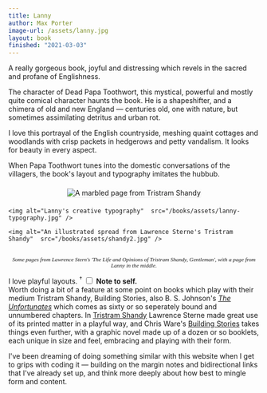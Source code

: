 ```yaml
---
title: Lanny
author: Max Porter
image-url: /assets/lanny.jpg
layout: book
finished: "2021-03-03"
---
```


A really gorgeous book, joyful and distressing which revels in the sacred and profane of Englishness.

The character of Dead Papa Toothwort, this mystical, powerful and mostly quite comical character haunts the book. He is a shapeshifter, and a chimera of old and new England — centuries old, one with nature, but sometimes assimilating detritus and urban rot.

I love this portrayal of the English countryside, meshing quaint cottages and woodlands with crisp packets in hedgerows and petty vandalism. It looks for beauty in every aspect.


When Papa Toothwort tunes into the domestic conversations of the villagers, the book's layout and typography imitates the hubbub.

<style>
img {
    max-height:250px;
    align-self:center;
    margin: 0.5em auto;
    box-shadow: rgba(52, 61, 68, 0.1) 0px 1px 2px;
}    
</style>
<div style="display:flex; flex-wrap:wrap; margin :1em auto;">
    <img  alt="A marbled page from Tristram Shandy"  src="/books/assets/shandy1.jpg" />

    <img alt="Lanny's creative typography"  src="/books/assets/lanny-typography.jpg" />

    <img alt="An illustrated spread from Lawrence Sterne's Tristram Shandy"  src="/books/assets/shandy2.jpg" />

</div>

<p style="text-align:center; font-family: serif; font-size:80%; color:$color-subtext; "><i> Some pages from Lawrence Stern's 'The Life and Opinions of Tristram Shandy, Gentleman', with a page from Lanny in the middle.</i></p>

I love playful layouts.
<label for="note to self" class="margin-toggle"><sup>&#8224;</sup></label>
<input type="checkbox"
       id="note to self"
       class="margin-toggle"/>
<span class="marginnote">
    <strong>Note to self.</strong><br>Worth doing a bit of a feature at some point on books which play with their medium Tristram Shandy, Building Stories, also B. S. Johnson's [<i>The Unfortunates</i>](https://en.wikipedia.org/wiki/The_Unfortunates) which comes as sixty or so seperately bound and unnumbered chapters.
</span> In [Tristram Shandy](https://www.gutenberg.org/ebooks/1079) Lawrence Sterne made great use of its printed matter in a playful way, and Chris Ware's [Building Stories](https://www.theguardian.com/books/2012/sep/21/building-stories-chris-ware-review) takes things even further, with a graphic novel made up of a dozen or so booklets, each unique in size and feel, embracing and playing with their form.

I've been dreaming of doing something similar with this website when I get to grips with coding it — building on the margin notes and bidirectional links that I've already set up, and think more deeply about how best to mingle form and content.